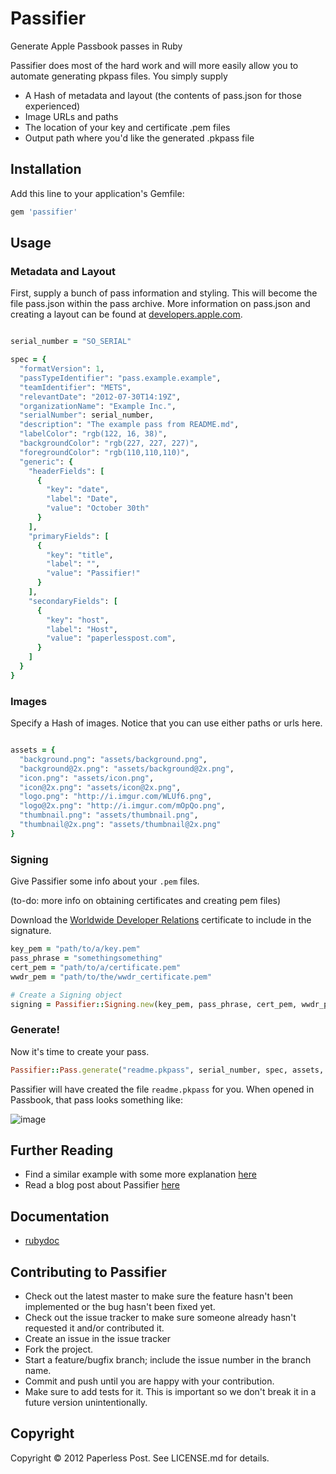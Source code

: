 # Passifier

Generate Apple Passbook passes in Ruby

Passifier does most of the hard work and will more easily allow you to automate generating pkpass files. You simply supply

* A Hash of metadata and layout (the contents of pass.json for those experienced)
* Image URLs and paths
* The location of your key and certificate .pem files
* Output path where you'd like the generated .pkpass file

## Installation

Add this line to your application's Gemfile:

```ruby
gem 'passifier'
```

## Usage

### Metadata and Layout

First, supply a bunch of pass information and styling.  This will become the file pass.json within the pass archive.  More information on pass.json and creating a layout can be found at [developers.apple.com](https://developer.apple.com/library/prerelease/ios/documentation/UserExperience/Reference/PassKit_Bundle/Chapters/Introduction.html).

```ruby

serial_number = "SO_SERIAL"

spec = {
  "formatVersion": 1,
  "passTypeIdentifier": "pass.example.example",
  "teamIdentifier": "METS",
  "relevantDate": "2012-07-30T14:19Z",          
  "organizationName": "Example Inc.",
  "serialNumber": serial_number,
  "description": "The example pass from README.md",
  "labelColor": "rgb(122, 16, 38)",
  "backgroundColor": "rgb(227, 227, 227)",
  "foregroundColor": "rgb(110,110,110)",
  "generic": {
    "headerFields": [
      {
        "key": "date",
        "label": "Date",
        "value": "October 30th"
      }
    ],
    "primaryFields": [
      {
        "key": "title",
        "label": "",
        "value": "Passifier!"
      }
    ],
    "secondaryFields": [
      {
        "key": "host",
        "label": "Host",
        "value": "paperlesspost.com",
      }
    ]
  }
}
```

### Images

Specify a Hash of images. Notice that you can use either paths or urls here.

```ruby

assets = {
  "background.png": "assets/background.png",
  "background@2x.png": "assets/background@2x.png",
  "icon.png": "assets/icon.png",
  "icon@2x.png": "assets/icon@2x.png",
  "logo.png": "http://i.imgur.com/WLUf6.png",
  "logo@2x.png": "http://i.imgur.com/mOpQo.png",
  "thumbnail.png": "assets/thumbnail.png",
  "thumbnail@2x.png": "assets/thumbnail@2x.png"
}
```

### Signing

Give Passifier some info about your `.pem` files.

(to-do: more info on obtaining certificates and creating pem files)

Download the [Worldwide Developer Relations](https://www.apple.com/certificateauthority/)
certificate to include in the signature.

```ruby
key_pem = "path/to/a/key.pem"
pass_phrase = "somethingsomething"
cert_pem = "path/to/a/certificate.pem"
wwdr_pem = "path/to/the/wwdr_certificate.pem"

# Create a Signing object
signing = Passifier::Signing.new(key_pem, pass_phrase, cert_pem, wwdr_pem)
```

### Generate!

Now it's time to create your pass.

```ruby
Passifier::Pass.generate("readme.pkpass", serial_number, spec, assets, signing)
```

Passifier will have created the file `readme.pkpass` for you.  When opened in Passbook, that pass looks something like:

![image](http://i.imgur.com/fooaB.jpg)

## Further Reading

* Find a similar example with some more explanation [here](http://github.com/paperlesspost/passifier/blob/master/examples/simple.rb)
* Read a blog post about Passifier [here]()

## Documentation

* [rubydoc](http://rubydoc.info/github/paperlesspost/passifier)

## Contributing to Passifier
 
* Check out the latest master to make sure the feature hasn't been implemented or the bug hasn't been fixed yet.
* Check out the issue tracker to make sure someone already hasn't requested it and/or contributed it.
* Create an issue in the issue tracker
* Fork the project.
* Start a feature/bugfix branch; include the issue number in the branch name.
* Commit and push until you are happy with your contribution.
* Make sure to add tests for it. This is important so we don't break it in a future version unintentionally.

## Copyright

Copyright © 2012 Paperless Post. See LICENSE.md for details.
